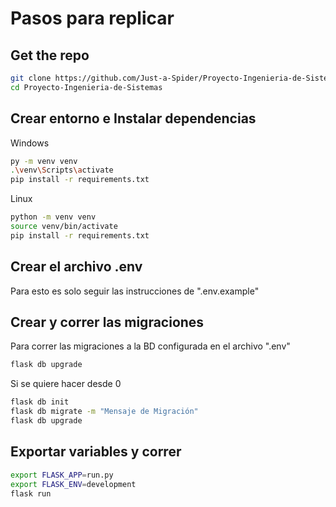 # Pasos para replicar

## Get the repo
```bash
git clone https://github.com/Just-a-Spider/Proyecto-Ingenieria-de-Sistemas.git
cd Proyecto-Ingenieria-de-Sistemas
```

## Crear entorno e Instalar dependencias
Windows
```bash
py -m venv venv
.\venv\Scripts\activate
pip install -r requirements.txt
```

Linux
```bash
python -m venv venv
source venv/bin/activate
pip install -r requirements.txt
```

## Crear el archivo .env
Para esto es solo seguir las instrucciones de ".env.example"

## Crear y correr las migraciones
Para correr las migraciones a la BD configurada en el archivo ".env"
```bash
flask db upgrade
```

Si se quiere hacer desde 0
```bash
flask db init
flask db migrate -m "Mensaje de Migración"
flask db upgrade
```

## Exportar variables y correr
```bash
export FLASK_APP=run.py
export FLASK_ENV=development
flask run
```

